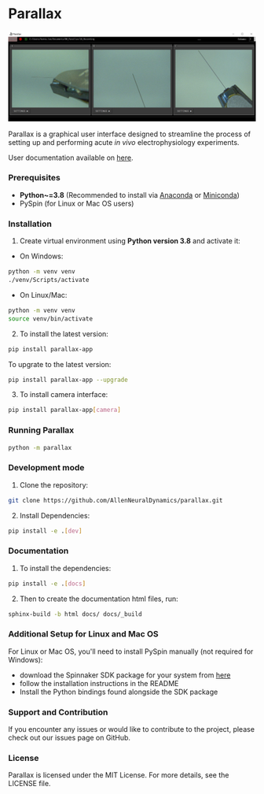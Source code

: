 # Parallax

![Parallax](ui/ParallaxReadME.JPG)

Parallax is a graphical user interface designed to streamline the process of setting up and performing acute *in vivo* electrophysiology experiments.

User documentation available on [here](https://parallax.readthedocs.io/en/stable/).

### Prerequisites
- **Python~=3.8** (Recommended to install via [Anaconda](https://www.anaconda.com/products/individual) or [Miniconda](https://docs.conda.io/en/latest/miniconda.html))
- PySpin (for Linux or Mac OS users)


### Installation
1. Create virtual environment using **Python version 3.8** and activate it:
- On Windows:
```bash
python -m venv venv
./venv/Scripts/activate
```
- On Linux/Mac:
```bash
python -m venv venv
source venv/bin/activate
```

2. To install the latest version:
```bash
pip install parallax-app
```
To upgrate to the latest version:
```bash
pip install parallax-app --upgrade
```

3. To install camera interface:
```bash
pip install parallax-app[camera]
```

### Running Parallax
```bash
python -m parallax
```

### Development mode
1. Clone the repository:
```bash
git clone https://github.com/AllenNeuralDynamics/parallax.git
```
2. Install Dependencies:
```bash
pip install -e .[dev]
```

### Documentation
1. To install the dependencies:
```bash
pip install -e .[docs]
```
2. Then to create the documentation html files, run:
```bash
sphinx-build -b html docs/ docs/_build
```

### Additional Setup for Linux and Mac OS
For Linux or Mac OS, you'll need to install PySpin manually (not required for
Windows):
* download the Spinnaker SDK package for your system from [here](https://flir.app.boxcn.net/v/SpinnakerSDK)
* follow the installation instructions in the README
* Install the Python bindings found alongside the SDK package

### Support and Contribution
If you encounter any issues or would like to contribute to the project, please check out our issues page on GitHub.

### License
Parallax is licensed under the MIT License. For more details, see the LICENSE file.

